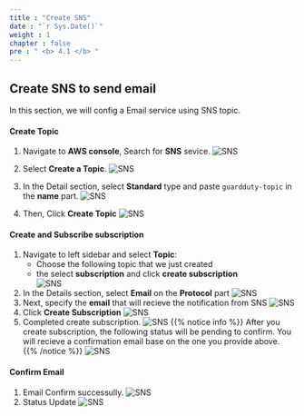 ```yaml
---
title : "Create SNS"
date : "`r Sys.Date()`"
weight : 1
chapter : false
pre : " <b> 4.1 </b> "
---
```


## Create SNS to send email
In this section, we will config a Email service using SNS topic.

#### Create Topic
1. Navigate to **AWS console**, Search for **SNS** sevice.
![SNS](/images/4.Notification/SNS/4.1.1-sns.jpg?width=60pc)

2. Select **Create a Topic**.
![SNS](/images/4.Notification/SNS/4.1.2-topic.jpg?width=60pc)

3. In the Detail section, select **Standard** type and paste ```guardduty-topic``` in the **name** part.
![SNS](/images/4.Notification/SNS/4.1.3.jpg?width=60pc)

4. Then, Click **Create Topic**
![SNS](/images/4.Notification/SNS/4.1.4.jpg?width=60pc)

#### Create and Subscribe subscription

1. Navigate to left sidebar and select **Topic**:
   - Choose the following topic that we just created
   - the select **subscription** and click **create subscription**  
![SNS](/images/4.Notification/SNS/4.1.5-subscription.jpg?width=60pc)
2. In the Details section, select **Email** on the **Protocol** part
![SNS](/images/4.Notification/SNS/4.1.6.jpg?width=60pc)
3. Next, specify the **email** that will recieve the notification from SNS 
![SNS](/images/4.Notification/SNS/4.1.7.jpg?width=60pc)
4. Click **Create Subscription**
![SNS](/images/4.Notification/SNS/4.1.8.jpg?width=60pc)
5. Completed create subscription.
![SNS](/images/4.Notification/SNS/4.1.9.jpg?width=60pc)
{{% notice info %}}
After you create subscription, the following status will be pending to confirm. You will recieve a confirmation email base on the one you provide above.
{{% /notice %}} 
![SNS](/images/4.Notification/SNS/4.1.10.jpg?width=60pc)
#### Confirm Email
1. Email Confirm successully.
![SNS](/images/4.Notification/SNS/4.1.11.jpg?width=60pc)
2. Status Update
![SNS](/images/4.Notification/SNS/4.1.12.jpg?width=60pc)